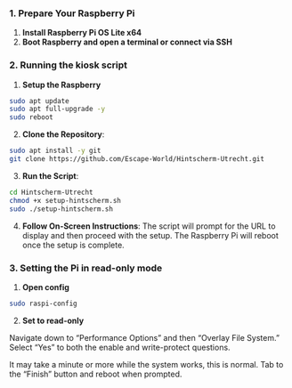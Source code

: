 ### 1\. Prepare Your Raspberry Pi

1.  **Install Raspberry Pi OS Lite x64**
2.  **Boot Raspberry and open a terminal or connect via SSH**

### 2\. Running the kiosk script

1. **Setup the Raspberry**

```bash
sudo apt update
sudo apt full-upgrade -y
sudo reboot
```

2.  **Clone the Repository**:
    
```bash
sudo apt install -y git
git clone https://github.com/Escape-World/Hintscherm-Utrecht.git
```

3.  **Run the Script**:

```bash
cd Hintscherm-Utrecht
chmod +x setup-hintscherm.sh
sudo ./setup-hintscherm.sh
```
    
4.  **Follow On-Screen Instructions**: 
The script will prompt for the URL to display and then proceed with the setup. The Raspberry Pi will reboot once the setup is complete.

### 3\. Setting the Pi in read-only mode

1. **Open config**

```bash
sudo raspi-config
```

2. **Set to read-only**

Navigate down to “Performance Options” and then “Overlay File System.” 
Select “Yes” to both the enable and write-protect questions.

It may take a minute or more while the system works, this is normal. 
Tab to the “Finish” button and reboot when prompted.